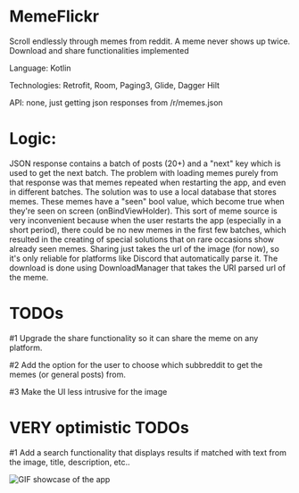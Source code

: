 # MemeFlickr
Scroll endlessly through memes from reddit. A meme never shows up twice. Download and share functionalities implemented


Language: Kotlin

Technologies: Retrofit, Room, Paging3, Glide, Dagger Hilt

API: none, just getting json responses from /r/memes.json


# Logic:

JSON response contains a batch of posts (20+) and a "next" key which is used to get the next batch.
The problem with loading memes purely from that response was that memes repeated when restarting the app, and even in different batches.
The solution was to use a local database that stores memes. These memes have a "seen" bool value, which become true when they're seen on screen (onBindViewHolder). 
This sort of meme source is very inconvenient because when the user restarts the app (especially in a short period), there could be no new memes in the first few batches, which resulted in the creating of special solutions that on rare occasions show already seen memes. 
Sharing just takes the url of the image (for now), so it's only reliable for platforms like Discord that automatically parse it. 
The download is done using DownloadManager that takes the URI parsed url of the meme. 

# TODOs


#1 Upgrade the share functionality so it can share the meme on any platform.

#2 Add the option for the user to choose which subbreddit to get the memes (or general posts) from.

#3 Make the UI less intrusive for the image


# VERY optimistic TODOs

#1 Add a search functionality that displays results if matched with text from the image, title, description, etc..


![GIF showcase of the app](https://cdn.discordapp.com/attachments/707574253116981274/800323449192972308/20210117-121117_2.gif)
